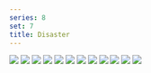 ```yaml
---
series: 8
set: 7
title: Disaster
---
```


![](../../../../assets/people-comics/part-7/p087.png)
![](../../../../assets/people-comics/part-7/p088.png)
![](../../../../assets/people-comics/part-7/p089.png)
![](../../../../assets/people-comics/part-7/p090.png)
![](../../../../assets/people-comics/part-7/p091.png)
![](../../../../assets/people-comics/part-7/p092.png)
![](../../../../assets/people-comics/part-7/p093.png)
![](../../../../assets/people-comics/part-7/p094.png)
![](../../../../assets/people-comics/part-7/p095.png)
![](../../../../assets/people-comics/part-7/p096.png)
![](../../../../assets/people-comics/part-7/p097.png)
![](../../../../assets/people-comics/part-7/p098.png)
